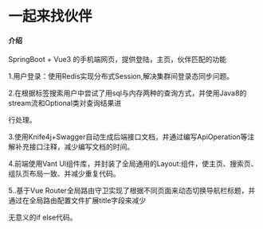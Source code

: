 # 一起来找伙伴

#### 介绍
SpringBoot + Vue3 的手机端网页，提供登陆，主页，伙伴匹配的功能

1.用户登录：使用Redis实现分布式Session,解决集群间登录态同步问题。

2.在根据标签搜索用户中尝试了用sql与内存两种的查询方式，并使用Java8的stream流和Optional类对查询结果进

行处理。

3.使用Knife4j+Swagger自动生成后端接口文档，并通过编写ApiOperation等注解补充接口注释，减少编写文档的时间。

4.前端使用Vant Ul组件库，并封装了全局通用的Layout:组件，使主页、搜索页、组队页布局一致、并减少重复代码。

5..基于Vue Router全局路由守卫实现了根据不同页面来动态切换导航栏标题，并通过在全局路由配置文件扩展title字段来减少

无意义的if else代码。
